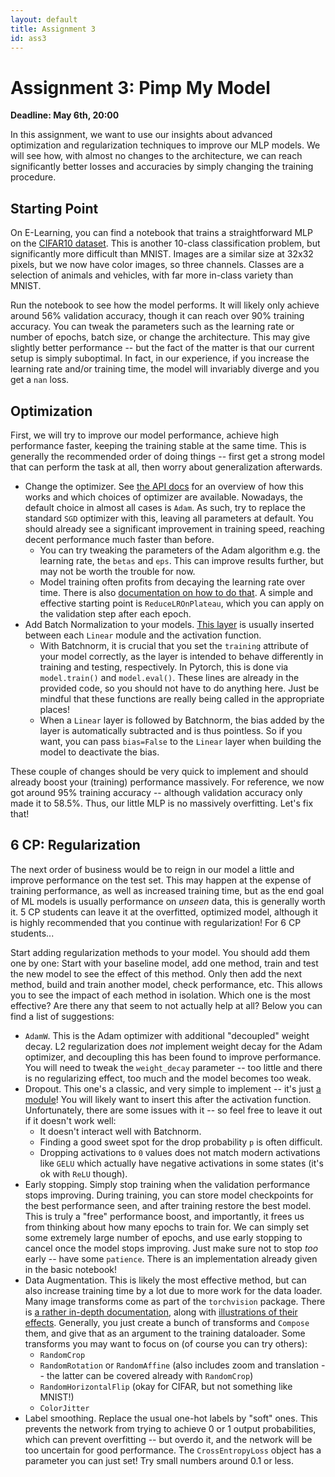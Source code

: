 ```yaml
---
layout: default
title: Assignment 3
id: ass3
---
```



# Assignment 3: Pimp My Model
**Deadline: May 6th, 20:00**

In this assignment, we want to use our insights about advanced optimization and regularization techniques to improve our
MLP models.
We will see how, with almost no changes to the architecture, we can reach significantly better losses and accuracies by
simply changing the training procedure.


## Starting Point

On E-Learning, you can find a notebook that trains a straightforward MLP on the 
[CIFAR10 dataset](https://www.cs.toronto.edu/~kriz/cifar.html).
This is another 10-class classification problem, but significantly more difficult than MNIST.
Images are a similar size at 32x32 pixels, but we now have color images, so three channels.
Classes are a selection of animals and vehicles, with far more in-class variety than MNIST.

Run the notebook to see how the model performs.
It will likely only achieve around 56% validation accuracy, though it can reach over 90% training accuracy.
You can tweak the parameters such as the learning rate or number of epochs, batch size, or change the architecture.
This may give slightly better performance -- but the fact of the matter is that our current setup is simply suboptimal.
In fact, in our experience, if you increase the learning rate and/or training time, the model will invariably diverge
and you get a `nan` loss.


## Optimization

First, we will try to improve our model performance, achieve high performance faster, keeping the training stable at the
same time.
This is generally the recommended order of doing things -- first get a strong model that can perform the task at all,
then worry about generalization afterwards.

- Change the optimizer. 
See [the API docs](https://pytorch.org/docs/stable/optim.html) for an overview of how this works and which choices of
optimizer are available. Nowadays, the default choice in almost all cases is `Adam`.
As such, try to replace the standard `SGD` optimizer with this, leaving all parameters at default.
You should already see a significant improvement in training speed, reaching decent performance much faster than before.
  - You can try tweaking the parameters of the Adam algorithm e.g. the learning rate, the `betas` and `eps`. This can
  improve results further, but may not be worth the trouble for now.
  - Model training often profits from decaying the learning rate over time. 
  There is also
  [documentation on how to do that](https://pytorch.org/docs/stable/optim.html#how-to-adjust-learning-rate).
  A simple and effective starting point is `ReduceLROnPlateau`, which you can apply on the validation step after each
  epoch.
- Add Batch Normalization to your models. 
[This layer](https://pytorch.org/docs/stable/generated/torch.nn.BatchNorm1d.html) is usually inserted between each
`Linear` module and the activation function.
  - With Batchnorm, it is crucial that you set the `training` attribute of your model correctly, as the layer is 
  intended to behave differently in training and testing, respectively.
  In Pytorch, this is done via `model.train()` and `model.eval()`.
  These lines are already in the provided code, so you should not have to do anything here.
  Just be mindful that these functions are really being called in the appropriate places!
  - When a `Linear` layer is followed by Batchnorm, the bias added by the layer is automatically subtracted and is thus
  pointless.
  So if you want, you can pass `bias=False` to the `Linear` layer when building the model to deactivate the bias.

These couple of changes should be very quick to implement and should already boost your (training) performance 
massively.
For reference, we now got around 95% training accuracy -- although validation accuracy only made it to 58.5%.
Thus, our little MLP is no massively overfitting.
Let's fix that!


## 6 CP: Regularization

The next order of business would be to reign in our model a little and improve performance on the test set.
This may happen at the expense of training performance, as well as increased training time, but as the end goal of ML
models is usually performance on _unseen_ data, this is generally worth it.
5 CP students can leave it at the overfitted, optimized model, although it is highly recommended that you continue with
regularization! 
For 6 CP students...

Start adding regularization methods to your model.
You should add them one by one: 
Start with your baseline model, add one method, train and test the new model to see the effect of this method.
Only then add the next method, build and train another model, check performance, etc.
This allows you to see the impact of each method in isolation.
Which one is the most effective?
Are there any that seem to not actually help at all?
Below you can find a list of suggestions:

- `AdamW`. 
This is the Adam optimizer with additional "decoupled" weight decay. 
L2 regularization does _not_ implement weight decay for the Adam optimizer, and decoupling this has been found to
improve performance. 
You will need to tweak the `weight_decay` parameter -- too little and there is no regularizing effect, too much and the 
model becomes too weak.
- Dropout. 
This one's a classic, and very simple to implement -- it's just 
[a module](https://pytorch.org/docs/stable/generated/torch.nn.Dropout.html)!
You will likely want to insert this after the activation function.
Unfortunately, there are some issues with it -- so feel free to leave it out if it doesn't work well:
  - It doesn't interact well with Batchnorm.
  - Finding a good sweet spot for the drop probability `p` is often difficult.
  - Dropping activations to `0` values does not match modern activations like `GELU` which actually have negative
  activations in some states (it's ok with `ReLU` though).
- Early stopping.
Simply stop training when the validation performance stops improving.
During training, you can store model checkpoints for the best performance seen, and after training restore the best
model.
This is truly a "free" performance boost, and importantly, it frees us from thinking about how many epochs to train for.
We can simply set some extremely large number of epochs, and use early stopping to cancel once the model stops improving.
Just make sure not to stop _too_ early -- have some `patience`.
There is an implementation already given in the basic notebook!
- Data Augmentation. 
This is likely the most effective method, but can also increase training time by a lot due to more work for the data 
loader.
Many image transforms come as part of the `torchvision` package.
There is [a rather in-depth documentation](https://pytorch.org/vision/stable/transforms.html), along with
[illustrations of their effects](https://pytorch.org/vision/stable/auto_examples/transforms/plot_transforms_illustrations.html).
Generally, you just create a bunch of transforms and `Compose` them, and give that as an argument to the training dataloader.
Some transforms you may want to focus on (of course you can try others):
  - `RandomCrop`
  - `RandomRotation` or `RandomAffine` (also includes zoom and translation -- the latter can be covered already with
  `RandomCrop`)
  - `RandomHorizontalFlip` (okay for CIFAR, but not something like MNIST!)
  - `ColorJitter`
- Label smoothing. 
Replace the usual one-hot labels by "soft" ones. 
This prevents the network from trying to achieve 0 or 1 output probabilities, which can prevent overfitting -- but 
overdo it, and the network will be too uncertain for good performance. The `CrossEntropyLoss` object has a parameter
you can just set! Try small numbers around 0.1 or less.
